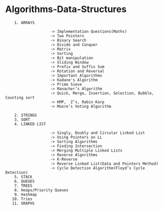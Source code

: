 # Algorithms-Data-Structures


        1. ARRAYS
        
                        -> Implementation Questions(Maths)
                        -> Two Pointers
                        -> Binary Search
                        -> Divide and Conquer
                        -> Matrix
                        -> Sorting
                        -> Bit manipulation
                        -> Sliding Window
                        -> Prefix and Suffix Sum
                        -> Rotation and Reversal
                        -> Important Algorithms
                        -> Kadane's Algorithm
                        -> Prime Sieve
                        -> Manacher’s Algorithm
                        -> Quick, Merge, Insertion, Selection, Bubble, Counting sort
                        -> KMP,  Z’s, Rabin Karp
                        -> Moore’s Voting Algorithm

        2. STRINGS
        3. SORT
        4. LINKED LIST
        
                        -> Singly, Doubly and Circular Linked List
                        -> Using Pointers on LL
                        -> Sorting Algorithms
                        -> Finding Intersection 
                        -> Merging Multiple Linked Lists
                        -> Reverse Algorithms
                        -> K-Reverse
                        -> Reverse Linked List(Data and Pointers Method)
                        -> Cycle Detection Algorithm(Floyd’s Cycle Detection)
        5. STACK
        6. QUEUES
        7. TREES
        8. Heaps/Priority Queues
        9. Hashmap
       10. Tries
       11. GRAPHS
        


